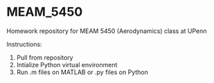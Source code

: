 # MEAM_5450
Homework repository for MEAM 5450 (Aerodynamics) class at UPenn

Instructions:
1. Pull from repository
2. Intialize Python virtual environment
3. Run .m files on MATLAB or .py files on Python
